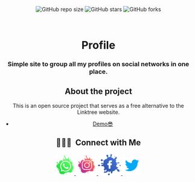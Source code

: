 <div align="center"> 
  
   ![GitHub repo size](https://img.shields.io/github/repo-size/web-developer03/social) 
   ![GitHub stars](https://img.shields.io/github/stars/web-developer03/social?style=social) 
   ![GitHub forks](https://img.shields.io/github/forks/web-developer03/social?style=social) 
  
   <br />

<h1 align="center">Profile</h1> 
 <h3 align="center">Simple site to group all my profiles on social networks in one place.</h3> 
  
  
 ## About the project 
  
 This is an open source project that serves as a free alternative to the Linktree website. 
 - [Demo😎](https://web-developer05.vercel.app/)

## 👨🏻‍💼 &nbsp;Connect with Me 
  <p>
<a href="https://t.me/sacaofficialbot"> <img src="https://raw.githubusercontent.com/shizothetechie/database/main/icon/WhatsApp.png" width="10%"> </a><a href="https://instagram.com/the_developer03"> <img src="https://raw.githubusercontent.com/shizothetechie/database/main/icon/Instagram2.png" width="11%"> </a><a href="https://www.facebook.com/thedeveloper03"> <img src="https://raw.githubusercontent.com/shizothetechie/database/main/icon/Facebook.png" width="12%"> </a><a href="https://twitter.com/the_developer03"> <img src="https://raw.githubusercontent.com/shizothetechie/database/main/icon/twitter.png" width="10%"> </a>
</p>
 <br/>  
  <p align="center">
        <img src="https://raw.githubusercontent.com/bornmay/bornmay/Update/svg/Bottom.svg" alt="" />
  </div>  
